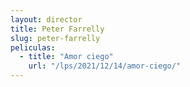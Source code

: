 ```yaml
---
layout: director
title: Peter Farrelly
slug: peter-farrelly
peliculas:
  - title: "Amor ciego"
    url: "/lps/2021/12/14/amor-ciego/"
---
```

